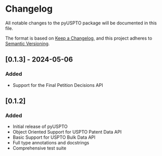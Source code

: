 # Changelog

All notable changes to the pyUSPTO package will be documented in this file.

The format is based on [Keep a Changelog](https://keepachangelog.com/en/1.0.0/),
and this project adheres to [Semantic Versioning](https://semver.org/spec/v2.0.0.html).


## [0.1.3] - 2024-05-06
### Added
- Support for the Final Petition Decisions API

## [0.1.2]

### Added

- Initial release of pyUSPTO
- Object Oriented Support for USPTO Patent Data API
- Basic Support for USPTO Bulk Data API
- Full type annotations and docstrings
- Comprehensive test suite
